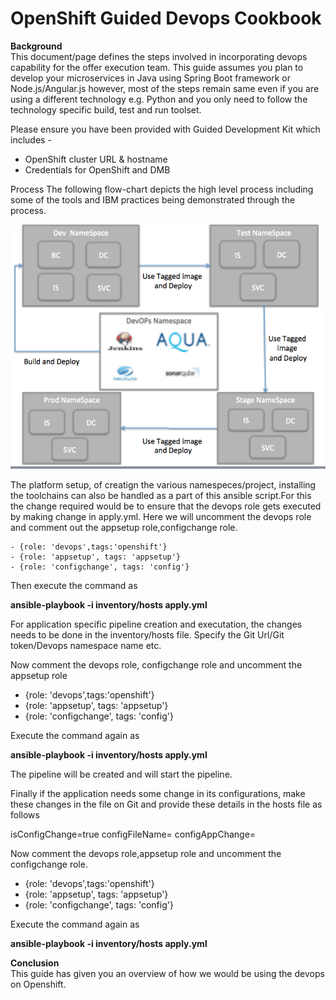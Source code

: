 # OpenShift Guided Devops Cookbook

**Background**<br/>
This document/page defines the steps involved in  incorporating devops capability for the offer execution team.
This guide assumes you plan to develop your microservices in Java using Spring Boot framework  or Node.js/Angular.js
however, most of the steps remain same even if you are using a different technology e.g. Python
and you only need to follow the technology specific build, test and run toolset.

Please ensure you have been provided with Guided Development Kit which includes -

* OpenShift cluster URL & hostname
* Credentials for OpenShift and DMB

Process
The following flow-chart depicts the high level process including some of
the tools and IBM practices being demonstrated through the process.

![Devops](devops.png)

The platform setup, of creatign the various namespeces/project, installing the toolchains can also be handled as a part of this ansible script.For this the change required would be to ensure that the devops role gets executed by making change in apply.yml. Here we will uncomment the devops role and comment out the appsetup role,configchange role.

    - {role: 'devops',tags:'openshift'}
    - {role: 'appsetup', tags: 'appsetup'}
    - {role: 'configchange', tags: 'config'}
   
Then execute the command as 

<b>ansible-playbook -i inventory/hosts apply.yml</b>

For application specific pipeline creation and executation, the changes needs to be done in the inventory/hosts file. Specify the Git Url/Git token/Devops namespace name etc.

Now comment the devops role, configchange role and uncomment the appsetup role 

 - {role: 'devops',tags:'openshift'}
 - {role: 'appsetup', tags: 'appsetup'}
 - {role: 'configchange', tags: 'config'}
 
 Execute the command again as 

<b>ansible-playbook -i inventory/hosts apply.yml</b>

The pipeline will be created and will start the pipeline.

Finally if the application needs some change in its configurations, make these changes in the file on Git and provide these details in the hosts file as follows

isConfigChange=true
configFileName=<path to the configfile>
configAppChange=<Name of the application>
    
Now comment the devops role,appsetup role and uncomment the configchange role.

- {role: 'devops',tags:'openshift'}
- {role: 'appsetup', tags: 'appsetup'}
- {role: 'configchange', tags: 'config'}
 
 Execute the command again as 

<b>ansible-playbook -i inventory/hosts apply.yml</b>


**Conclusion**<br/>
This guide has given you an overview of how we would be using the devops on Openshift.
